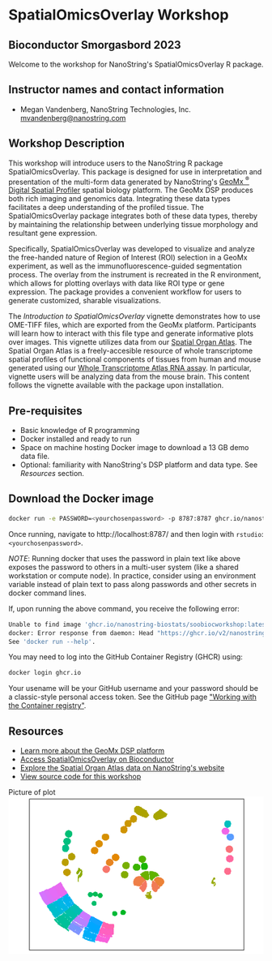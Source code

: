 # SpatialOmicsOverlay Workshop
## Bioconductor Smorgasbord 2023

Welcome to the workshop for NanoString's SpatialOmicsOverlay R package. 

## Instructor names and contact information
* Megan Vandenberg, NanoString Technologies, Inc. <mvandenberg@nanostring.com>

## Workshop Description
 This workshop will introduce users to the NanoString R package SpatialOmicsOverlay. This package is designed for use in interpretation and presentation of the multi-form data generated by NanoString's [GeoMx <sup>&reg;</sup> Digital Spatial Profiler](https://nanostring.com/products/geomx-digital-spatial-profiler/geomx-dsp-overview/) spatial biology platform. The GeoMx DSP produces both rich imaging and genomics data. Integrating these data types facilitates a deep understanding of the profiled tissue. The SpatialOmicsOverlay package integrates both of these data types, thereby by maintaining the relationship between underlying tissue morphology and resultant gene expression. 

Specifically, SpatialOmicsOverlay was developed to visualize and analyze the free-handed nature of Region of Interest (ROI) selection in a GeoMx experiment, as well as the immunofluorescence-guided segmentation process. The overlay from the instrument is recreated in the R environment, which allows for plotting overlays with data like ROI type or gene expression. The package provides a convenient workflow for users to generate customized, sharable visualizations.

The *Introduction to SpatialOmicsOverlay* vignette demonstrates how to use OME-TIFF files, which are exported from the GeoMx platform. Participants will learn how to interact with this file type and generate informative plots over images. This vignette utilizes data from our [Spatial Organ Atlas](https://nanostring.com/products/geomx-digital-spatial-profiler/spatial-organ-atlas/). The Spatial Organ Atlas is a freely-accesible resource of whole transcriptome spatial profiles of functional components of tissues from human and mouse generated using our [Whole Transcriptome Atlas RNA assay](https://doi.org/10.1101/2021.09.29.462442). In particular, vignette users will be analyzing data from the mouse brain. This content follows the vignette available with the package upon installation.


## Pre-requisites
* Basic knowledge of R programming
* Docker installed and ready to run
* Space on machine hosting Docker image to download a 13 GB demo data file.
* Optional: familiarity with NanoString's DSP platform and data type. See *Resources* section.


## Download the Docker image

```sh
docker run -e PASSWORD=<yourchosenpassword> -p 8787:8787 ghcr.io/nanostring-biostats/soobiocworkshop
```
Once running, navigate to http://localhost:8787/ and then login with `rstudio`:`<yourchosenpassword>`. 


*NOTE*: Running docker that uses the password in plain text like above exposes the password to others 
in a multi-user system (like a shared workstation or compute node). In practice, consider using an environment 
variable instead of plain text to pass along passwords and other secrets in docker command lines. 

If, upon running the above command, you receive the following error:
```sh
Unable to find image 'ghcr.io/nanostring-biostats/soobiocworkshop:latest' locally
docker: Error response from daemon: Head "https://ghcr.io/v2/nanostring-biostats/soobiocworkshop/manifests/latest": unauthorized.
See 'docker run --help'.
```
You may need to log into the GitHub Container Registry (GHCR) using:
```sh
docker login ghcr.io
```
Your usename will be your GitHub username and your password should be a classic-style personal access token. See the GitHub page ["Working with the Container registry"](https://docs.github.com/en/packages/working-with-a-github-packages-registry/working-with-the-container-registry).


## Resources
* [Learn more about the GeoMx DSP platform](https://nanostring.com/products/geomx-digital-spatial-profiler/geomx-dsp-overview/)
* [Access SpatialOmicsOverlay on Bioconductor](https://bioconductor.org/packages/release/bioc/html/SpatialOmicsOverlay.html)
* [Explore the Spatial Organ Atlas data on NanoString's website](https://nanostring.com/products/geomx-digital-spatial-profiler/spatial-organ-atlas/)
* [View source code for this workshop](https://github.com/Nanostring-Biostats/SOOBiocWorkshop)




Picture of plot
![image](images/plotSpatialOverlay1.png)